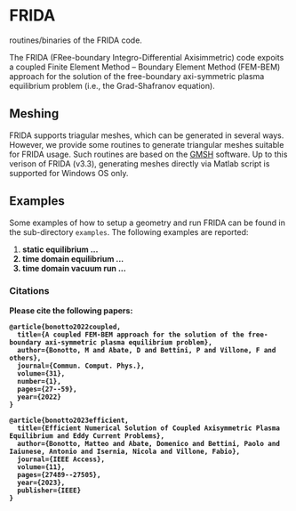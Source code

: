 # FRIDA
routines/binaries of the FRIDA code.

The FRIDA (FRee-boundary Integro-Differential Axisimmetric) code expoits a coupled Finite Element Method – Boundary Element Method (FEM-BEM) approach for the solution of the free-boundary axi-symmetric plasma equilibrium problem (i.e., the Grad-Shafranov equation).

## Meshing
FRIDA supports triagular meshes, which can be generated in several ways. However, we provide some routines to generate triangular meshes suitable for FRIDA usage. Such routines are based on the [GMSH](https://gmsh.info/) software. Up to this verison of FRIDA (v3.3), generating meshes directly via Matlab script is supported for Windows OS only. 

## Examples
Some examples of how to setup a geometry and run FRIDA can be found in the sub-directory `examples`. The following examples are reported:
1. <b> static equilibrium  <b> ...
2. <b> time domain equilibrium <b> ...
3. <b> time domain vacuum run <b> ...

### Citations
Please cite the following papers:
```
@article{bonotto2022coupled,
  title={A coupled FEM-BEM approach for the solution of the free-boundary axi-symmetric plasma equilibrium problem},
  author={Bonotto, M and Abate, D and Bettini, P and Villone, F and others},
  journal={Commun. Comput. Phys.},
  volume={31},
  number={1},
  pages={27--59},
  year={2022}
}

@article{bonotto2023efficient,
  title={Efficient Numerical Solution of Coupled Axisymmetric Plasma Equilibrium and Eddy Current Problems},
  author={Bonotto, Matteo and Abate, Domenico and Bettini, Paolo and Iaiunese, Antonio and Isernia, Nicola and Villone, Fabio},
  journal={IEEE Access},
  volume={11},
  pages={27489--27505},
  year={2023},
  publisher={IEEE}
}

